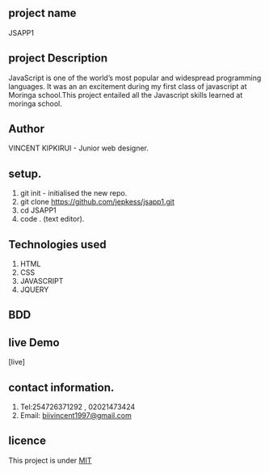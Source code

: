 ## project name
JSAPP1

## project Description
JavaScript is one of the world’s most popular and widespread programming languages.
It was an an excitement during my first class of javascript at Moringa school.This project entailed all the Javascript skills learned at moringa school.

## Author
VINCENT KIPKIRUI -
Junior web designer.


## setup.
1. git init - initialised the new repo.
2. git clone https://github.com/jepkess/jsapp1.git
3. cd JSAPP1 
4. code . (text editor).


 ## Technologies used
 1. HTML
 2. CSS
 3. JAVASCRIPT
 4. JQUERY
 

## BDD

 ## live Demo 
 [live]



 ## contact information.
 1. Tel:254726371292 , 02021473424
 2. Email: biivincent1997@gmail.com
 

 ## licence
 This project is under [MIT](LICENSE.md)
 